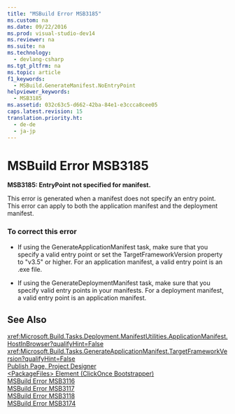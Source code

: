 ```yaml
---
title: "MSBuild Error MSB3185"
ms.custom: na
ms.date: 09/22/2016
ms.prod: visual-studio-dev14
ms.reviewer: na
ms.suite: na
ms.technology: 
  - devlang-csharp
ms.tgt_pltfrm: na
ms.topic: article
f1_keywords: 
  - MSBuild.GenerateManifest.NoEntryPoint
helpviewer_keywords: 
  - MSB3185
ms.assetid: 032c63c5-d662-42ba-84e1-e3ccca8cee05
caps.latest.revision: 15
translation.priority.ht: 
  - de-de
  - ja-jp
---
```

# MSBuild Error MSB3185
**MSB3185: EntryPoint not specified for manifest.**  
  
 This error is generated when a manifest does not specify an entry point. This error can apply to both the application manifest and the deployment manifest.  
  
### To correct this error  
  
-   If using the GenerateApplicationManifest task, make sure that you specify a valid entry point or set the TargetFrameworkVersion property to "v3.5" or higher. For an application manifest, a valid entry point is an .exe file.  
  
-   If using the GenerateDeploymentManifest task, make sure that you specify valid entry points in your manifests. For a deployment manifest, a valid entry point is an application manifest.  
  
## See Also  
 <xref:Microsoft.Build.Tasks.Deployment.ManifestUtilities.ApplicationManifest.HostInBrowser?qualifyHint=False>   
 <xref:Microsoft.Build.Tasks.GenerateApplicationManifest.TargetFrameworkVersion?qualifyHint=False>   
 [Publish Page, Project Designer](../vs140/publish-page--project-designer.md)   
 [<PackageFiles\> Element (ClickOnce Bootstrapper)](../vs140/-packagefiles--element--bootstrapper-.md)   
 [MSBuild Error MSB3116](../vs140/msbuild-error-msb3116.md)   
 [MSBuild Error MSB3117](../vs140/msbuild-error-msb3117.md)   
 [MSBuild Error MSB3118](../vs140/msbuild-error-msb3118.md)   
 [MSBuild Error MSB3174](../vs140/msbuild-error-msb3174.md)